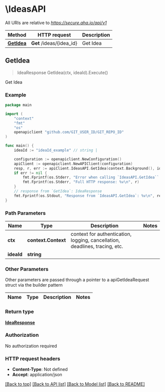 # \IdeasAPI

All URIs are relative to *https://secure.aha.io/api/v1*

Method | HTTP request | Description
------------- | ------------- | -------------
[**GetIdea**](IdeasAPI.md#GetIdea) | **Get** /ideas/{idea_id} | Get Idea



## GetIdea

> IdeaResponse GetIdea(ctx, ideaId).Execute()

Get Idea

### Example

```go
package main

import (
	"context"
	"fmt"
	"os"
	openapiclient "github.com/GIT_USER_ID/GIT_REPO_ID"
)

func main() {
	ideaId := "ideaId_example" // string | 

	configuration := openapiclient.NewConfiguration()
	apiClient := openapiclient.NewAPIClient(configuration)
	resp, r, err := apiClient.IdeasAPI.GetIdea(context.Background(), ideaId).Execute()
	if err != nil {
		fmt.Fprintf(os.Stderr, "Error when calling `IdeasAPI.GetIdea``: %v\n", err)
		fmt.Fprintf(os.Stderr, "Full HTTP response: %v\n", r)
	}
	// response from `GetIdea`: IdeaResponse
	fmt.Fprintf(os.Stdout, "Response from `IdeasAPI.GetIdea`: %v\n", resp)
}
```

### Path Parameters


Name | Type | Description  | Notes
------------- | ------------- | ------------- | -------------
**ctx** | **context.Context** | context for authentication, logging, cancellation, deadlines, tracing, etc.
**ideaId** | **string** |  | 

### Other Parameters

Other parameters are passed through a pointer to a apiGetIdeaRequest struct via the builder pattern


Name | Type | Description  | Notes
------------- | ------------- | ------------- | -------------


### Return type

[**IdeaResponse**](IdeaResponse.md)

### Authorization

No authorization required

### HTTP request headers

- **Content-Type**: Not defined
- **Accept**: application/json

[[Back to top]](#) [[Back to API list]](../README.md#documentation-for-api-endpoints)
[[Back to Model list]](../README.md#documentation-for-models)
[[Back to README]](../README.md)

